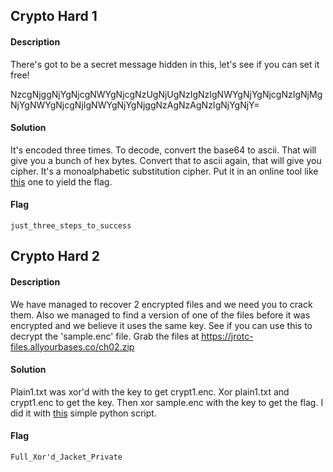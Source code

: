 ## Crypto Hard 1
#### Description
There's got to be a secret message hidden in this, let's see if you can set it free!

NzcgNjggNjYgNjcgNWYgNjcgNzUgNjUgNzIgNzIgNWYgNjYgNjcgNzIgNjMgNjYgNWYgNjcgNjIgNWYgNjYgNjggNzAgNzAgNzIgNjYgNjY=
#### Solution
It's encoded three times. To decode, convert the base64 to ascii. That will give you a bunch of hex bytes. Convert that to ascii again, that will give you cipher. It's a monoalphabetic substitution cipher. Put it in an online tool like [this](https://www.boxentriq.com/code-breaking/cryptogram) one to yield the flag.
#### Flag
`just_three_steps_to_success`
## Crypto Hard 2
#### Description
We have managed to recover 2 encrypted files and we need you to crack them. Also we managed to find a version of one of the files before it was encrypted and we believe it uses the same key. See if you can use this to decrypt the 'sample.enc' file. Grab the files at https://jrotc-files.allyourbases.co/ch02.zip
#### Solution
Plain1.txt was xor'd with the key to get crypt1.enc. Xor plain1.txt and crypt1.enc to get the key. Then xor sample.enc with the key to get the flag. I did it with [this](https://github.com/Samwise74/Writeups/blob/master/misc-JROTCctf-2020/crypto/hard/decrypt.py) simple python script.
#### Flag
`Full_Xor'd_Jacket_Private`
